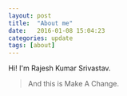 ```yaml
---
layout: post
title:  "About me"
date:   2016-01-08 15:04:23
categories: update
tags: [about]
---
```


Hi! I'm Rajesh Kumar Srivastav.

> And this is Make A Change.
